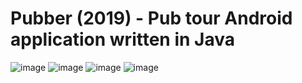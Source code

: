 # Pubber (2019) - Pub tour Android application written in Java

![image](https://user-images.githubusercontent.com/58415190/116613299-68ff0580-a930-11eb-846e-676ada048eb2.png)
![image](https://user-images.githubusercontent.com/58415190/116613321-70261380-a930-11eb-8182-6ac72607b1fd.png)
![image](https://user-images.githubusercontent.com/58415190/116613345-7916e500-a930-11eb-89b2-cdedbde8974c.png)
![image](https://user-images.githubusercontent.com/58415190/116613358-7d430280-a930-11eb-8628-d449623447ca.png)
